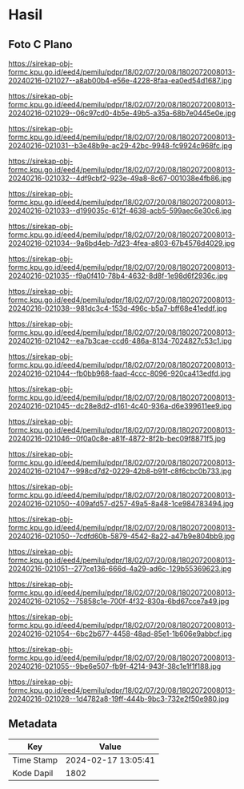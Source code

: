 # Hasil

## Foto C Plano

https://sirekap-obj-formc.kpu.go.id/eed4/pemilu/pdpr/18/02/07/20/08/1802072008013-20240216-021027--a8ab00b4-e56e-4228-8faa-ea0ed54d1687.jpg

https://sirekap-obj-formc.kpu.go.id/eed4/pemilu/pdpr/18/02/07/20/08/1802072008013-20240216-021029--06c97cd0-4b5e-49b5-a35a-68b7e0445e0e.jpg

https://sirekap-obj-formc.kpu.go.id/eed4/pemilu/pdpr/18/02/07/20/08/1802072008013-20240216-021031--b3e48b9e-ac29-42bc-9948-fc9924c968fc.jpg

https://sirekap-obj-formc.kpu.go.id/eed4/pemilu/pdpr/18/02/07/20/08/1802072008013-20240216-021032--4df9cbf2-923e-49a8-8c67-001038e4fb86.jpg

https://sirekap-obj-formc.kpu.go.id/eed4/pemilu/pdpr/18/02/07/20/08/1802072008013-20240216-021033--d199035c-612f-4638-acb5-599aec6e30c6.jpg

https://sirekap-obj-formc.kpu.go.id/eed4/pemilu/pdpr/18/02/07/20/08/1802072008013-20240216-021034--9a6bd4eb-7d23-4fea-a803-67b4576d4029.jpg

https://sirekap-obj-formc.kpu.go.id/eed4/pemilu/pdpr/18/02/07/20/08/1802072008013-20240216-021035--f9a0f410-78b4-4632-8d8f-1e98d6f2936c.jpg

https://sirekap-obj-formc.kpu.go.id/eed4/pemilu/pdpr/18/02/07/20/08/1802072008013-20240216-021038--981dc3c4-153d-496c-b5a7-bff68e41eddf.jpg

https://sirekap-obj-formc.kpu.go.id/eed4/pemilu/pdpr/18/02/07/20/08/1802072008013-20240216-021042--ea7b3cae-ccd6-486a-8134-7024827c53c1.jpg

https://sirekap-obj-formc.kpu.go.id/eed4/pemilu/pdpr/18/02/07/20/08/1802072008013-20240216-021044--fb0bb968-faad-4ccc-8096-920ca413edfd.jpg

https://sirekap-obj-formc.kpu.go.id/eed4/pemilu/pdpr/18/02/07/20/08/1802072008013-20240216-021045--dc28e8d2-d161-4c40-936a-d6e399611ee9.jpg

https://sirekap-obj-formc.kpu.go.id/eed4/pemilu/pdpr/18/02/07/20/08/1802072008013-20240216-021046--0f0a0c8e-a81f-4872-8f2b-bec09f8871f5.jpg

https://sirekap-obj-formc.kpu.go.id/eed4/pemilu/pdpr/18/02/07/20/08/1802072008013-20240216-021047--998cd7d2-0229-42b8-b91f-c8f6cbc0b733.jpg

https://sirekap-obj-formc.kpu.go.id/eed4/pemilu/pdpr/18/02/07/20/08/1802072008013-20240216-021050--409afd57-d257-49a5-8a48-1ce984783494.jpg

https://sirekap-obj-formc.kpu.go.id/eed4/pemilu/pdpr/18/02/07/20/08/1802072008013-20240216-021050--7cdfd60b-5879-4542-8a22-a47b9e804bb9.jpg

https://sirekap-obj-formc.kpu.go.id/eed4/pemilu/pdpr/18/02/07/20/08/1802072008013-20240216-021051--277ce136-666d-4a29-ad6c-129b55369623.jpg

https://sirekap-obj-formc.kpu.go.id/eed4/pemilu/pdpr/18/02/07/20/08/1802072008013-20240216-021052--75858c1e-700f-4f32-830a-6bd67cce7a49.jpg

https://sirekap-obj-formc.kpu.go.id/eed4/pemilu/pdpr/18/02/07/20/08/1802072008013-20240216-021054--6bc2b677-4458-48ad-85e1-1b606e9abbcf.jpg

https://sirekap-obj-formc.kpu.go.id/eed4/pemilu/pdpr/18/02/07/20/08/1802072008013-20240216-021055--9be6e507-fb9f-4214-943f-38c1e1f1f188.jpg

https://sirekap-obj-formc.kpu.go.id/eed4/pemilu/pdpr/18/02/07/20/08/1802072008013-20240216-021028--1d4782a8-19ff-444b-9bc3-732e2f50e980.jpg


## Metadata

| Key        | Value               |
| ---------- | ------------------- |
| Time Stamp | 2024-02-17 13:05:41 |
| Kode Dapil | 1802                |



